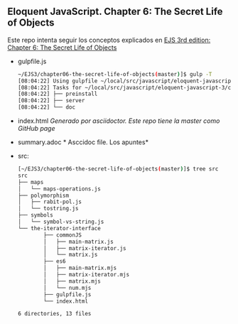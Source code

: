 ## Eloquent JavaScript. Chapter 6: The Secret Life of Objects

Este repo intenta seguir los conceptos explicados  en 
[EJS 3rd  edition: Chapter 6: The Secret Life of Objects](http://eloquentjavascript.net/3rd_edition/06_object.html)

* gulpfile.js

  ```bash
  ~/EJS3/chapter06-the-secret-life-of-objects(master)]$ gulp -T
  [08:04:22] Using gulpfile ~/local/src/javascript/eloquent-javascript-3/chapter06-the-secret-life-of-objects/gulpfile.js
  [08:04:22] Tasks for ~/local/src/javascript/eloquent-javascript-3/chapter06-the-secret-life-of-objects/gulpfile.js
  [08:04:22] ├── preinstall
  [08:04:22] ├── server
  [08:04:22] └── doc
  ```
* index.html *Generado por  asciidoctor. Este repo tiene la master como GitHub page*
* summary.adoc * Asccidoc file. Los apuntes*
* src:

	```bash
	[~/EJS3/chapter06-the-secret-life-of-objects(master)]$ tree src
	src
	├── maps
	│   └── maps-operations.js
	├── polymorphism
	│   ├── rabit-pol.js
	│   └── tostring.js
	├── symbols
	│   └── symbol-vs-string.js
	└── the-iterator-interface
			├── commonJS
			│   ├── main-matrix.js
			│   ├── matrix-iterator.js
			│   └── matrix.js
			├── es6
			│   ├── main-matrix.mjs
			│   ├── matrix-iterator.mjs
			│   ├── matrix.mjs
			│   └── num.mjs
			├── gulpfile.js
			└── index.html

	6 directories, 13 files
  ```

